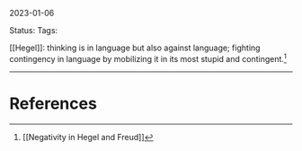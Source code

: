 2023-01-06

Status: 
Tags: 

[[Hegel]]: thinking is in language but also against language; fighting contingency in language by mobilizing it in its most stupid and contingent.[^1]



---
# References

[^1]: [[Negativity in Hegel and Freud]]